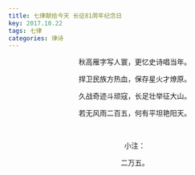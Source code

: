 ```yaml
---
title: 七律献给今天 长征81周年纪念日
key: 2017.10.22
tags: 七律
categories: 律诗
---
```


<p align="center">秋高雁字写人寰，更忆史诗唱当年。
</p>
<p align="center">捍卫民族方热血，保存星火才燎原。
</p>
<p align="center">久战奇迹斗顽寇，长足壮举征大山。
</p>
<p align="center">若无风雨二百五，何有平坦艳阳天。
</p>
<p align="center"></br>
</p>
<p align="center">小注：
</p>
<p align="center">二万五。
</p>
<p align="center"></br>
</p>
